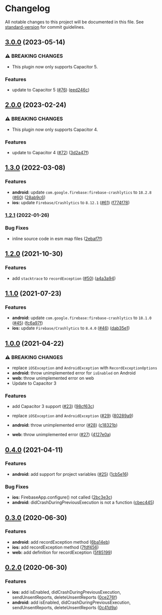 # Changelog

All notable changes to this project will be documented in this file. See [standard-version](https://github.com/conventional-changelog/standard-version) for commit guidelines.

## [3.0.0](https://github.com/capacitor-community/firebase-crashlytics/compare/v2.0.0...v3.0.0) (2023-05-14)


### ⚠ BREAKING CHANGES

* This plugin now only supports Capacitor 5.

### Features

* update to Capacitor 5 ([#76](https://github.com/capacitor-community/firebase-crashlytics/issues/76)) ([eed246c](https://github.com/capacitor-community/firebase-crashlytics/commit/eed246cf525ea5bafd0ac5f07f657230d48e72a9))

## [2.0.0](https://github.com/capacitor-community/firebase-crashlytics/compare/v2.0.0-1...v2.0.0) (2023-02-24)


### ⚠ BREAKING CHANGES

* This plugin now only supports Capacitor 4.

### Features

* update to Capacitor 4 ([#72](https://github.com/capacitor-community/firebase-crashlytics/issues/72)) ([3d2a47f](https://github.com/capacitor-community/firebase-crashlytics/commit/3d2a47f2af8f70561673e7be5a0083de7fce6dc9))

## [1.3.0](https://github.com/capacitor-community/firebase-crashlytics/compare/v1.2.1...v1.3.0) (2022-03-08)


### Features

* **android:** update `com.google.firebase:firebase-crashlytics` to `18.2.8` ([#60](https://github.com/capacitor-community/firebase-crashlytics/issues/60)) ([28ab9c6](https://github.com/capacitor-community/firebase-crashlytics/commit/28ab9c6744f651daeb619e4b132bdeed87ed7e8c))
* **ios:** update `Firebase/Crashlytics` to `8.12.1` ([#61](https://github.com/capacitor-community/firebase-crashlytics/issues/61)) ([f774f78](https://github.com/capacitor-community/firebase-crashlytics/commit/f774f78a25e33fb78da128bd099360da7f992082))

### [1.2.1](https://github.com/capacitor-community/firebase-crashlytics/compare/v1.2.0...v1.2.1) (2022-01-26)


### Bug Fixes

* inline source code in esm map files ([2ebaf7f](https://github.com/capacitor-community/firebase-crashlytics/commit/2ebaf7fd747e02db47f50e40e52fa3f8930d27cd))

## [1.2.0](https://github.com/capacitor-community/firebase-crashlytics/compare/v1.1.0...v1.2.0) (2021-10-30)


### Features

* add `stacktrace` to `recordException` ([#50](https://github.com/capacitor-community/firebase-crashlytics/issues/50)) ([a4a3a94](https://github.com/capacitor-community/firebase-crashlytics/commit/a4a3a944dd139a91dd1796cbd947e4da061b272b))

## [1.1.0](https://github.com/capacitor-community/firebase-crashlytics/compare/v1.0.0...v1.1.0) (2021-07-23)


### Features

* **android:** update `com.google.firebase:firebase-crashlytics` to `18.1.0` ([#45](https://github.com/capacitor-community/firebase-crashlytics/issues/45)) ([fc6a97f](https://github.com/capacitor-community/firebase-crashlytics/commit/fc6a97f26b8704ffb7a6aead9d0f102b6acfe645))
* **ios:** update `Firebase/Crashlytics` to `8.4.0` ([#46](https://github.com/capacitor-community/firebase-crashlytics/issues/46)) ([dab35e1](https://github.com/capacitor-community/firebase-crashlytics/commit/dab35e102b8dfcfa1e3b1f18afad8ebe52d1de1e))

## [1.0.0](https://github.com/capacitor-community/firebase-crashlytics/compare/v0.4.0...v1.0.0) (2021-04-22)


### ⚠ BREAKING CHANGES

* replace `iOSException` and `AndroidException` with `RecordExceptionOptions`
* **android:** throw unimplemented error for `isEnabled` on Android
* **web:** throw unimplemented error on web
* Update to Capacitor 3


### Features

* add Capacitor 3 support ([#23](https://github.com/capacitor-community/firebase-crashlytics/issues/23)) ([98cf63c](https://github.com/capacitor-community/firebase-crashlytics/commit/98cf63c1eb431d9d5a52ebacd314f4fd5c63df5e))


* replace `iOSException` and `AndroidException` ([#29](https://github.com/capacitor-community/firebase-crashlytics/issues/29)) ([80289a9](https://github.com/capacitor-community/firebase-crashlytics/commit/80289a9af1270bfc5329cdc4e8c79c9cff53bbbc))
* **android:** throw unimplemented error ([#28](https://github.com/capacitor-community/firebase-crashlytics/issues/28)) ([c18321b](https://github.com/capacitor-community/firebase-crashlytics/commit/c18321be46e912223529cdb8e5a54bcac68c5ba4))
* **web:** throw unimplemented error ([#27](https://github.com/capacitor-community/firebase-crashlytics/issues/27)) ([4127e0a](https://github.com/capacitor-community/firebase-crashlytics/commit/4127e0ac58655d55361edc7707e8ed600f17505d))

## [0.4.0](https://github.com/capacitor-community/firebase-crashlytics/compare/v0.3.0...v0.4.0) (2021-04-11)


### Features

* **android:** add support for project variables ([#25](https://github.com/capacitor-community/firebase-crashlytics/issues/25)) ([1cb5e16](https://github.com/capacitor-community/firebase-crashlytics/commit/1cb5e1675d29eee9e7771e955b0e3822b83e53d2))


### Bug Fixes

* **ios:** FirebaseApp.configure() not called ([2bc3e3c](https://github.com/capacitor-community/firebase-crashlytics/commit/2bc3e3c78bebd29bd4a7606a3dd1b60d52f23daa))
* **android:** didCrashDuringPreviousExecution is not a function ([cbec445](https://github.com/capacitor-community/firebase-crashlytics/commit/cbec44549c8ae45a504c167cde50817a16ad1477))

## [0.3.0](https://github.com/capacitor-community/firebase-crashlytics/compare/v0.2.0...v0.3.0) (2020-06-30)


### Features

* **android:** add recordException method ([6ba14eb](https://github.com/capacitor-community/firebase-crashlytics/commit/6ba14eb36859927d9d272e691ad69b7fb59b26f1))
* **ios:** add recordException method ([7fdf456](https://github.com/capacitor-community/firebase-crashlytics/commit/7fdf45680b1e45a5e99c2d9d729b33f912ced2a0))
* **web:** add definition for recordException ([5f85199](https://github.com/capacitor-community/firebase-crashlytics/commit/5f851996f80db45347d9685c1dedbd57eaab3bc3))

## [0.2.0](https://github.com/capacitor-community/firebase-crashlytics/compare/v0.1.3...v0.2.0) (2020-06-30)


### Features

* **ios:** add isEnabled, didCrashDuringPreviousExecution, sendUnsentReports, deleteUnsentReports ([0ce276f](https://github.com/capacitor-community/firebase-crashlytics/commit/0ce276f1f2bcd3c60e96072dc266667d3a07caef))
* **android:** add isEnabled, didCrashDuringPreviousExecution, sendUnsentReports, deleteUnsentReports ([0c41d9a](https://github.com/capacitor-community/firebase-crashlytics/commit/0c41d9aa95b3902e8857c9d76b3e08f649f92652))
